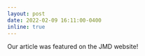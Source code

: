 ```yaml
---
layout: post 
date: 2022-02-09 16:11:00-0400
inline: true
---
```


Our article was featured on the JMD website!